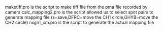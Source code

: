 maketiff.pro is the script to make tiff file from the pma file recorded by camera
calc_mapping2.pro is the script allowed us to select spot pairs to generate mapping file (s=save,DFRC=move the CH1 circle,GHYB=move the CH2 circle)
nxgn1_cm.pro is the script to generate the actual mapping file
